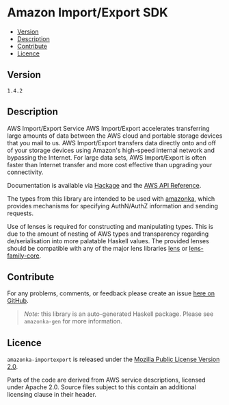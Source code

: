 # Amazon Import/Export SDK

* [Version](#version)
* [Description](#description)
* [Contribute](#contribute)
* [Licence](#licence)


## Version

`1.4.2`


## Description

AWS Import\/Export Service AWS Import\/Export accelerates transferring
large amounts of data between the AWS cloud and portable storage devices
that you mail to us. AWS Import\/Export transfers data directly onto and
off of your storage devices using Amazon\'s high-speed internal network
and bypassing the Internet. For large data sets, AWS Import\/Export is
often faster than Internet transfer and more cost effective than
upgrading your connectivity.

Documentation is available via [Hackage](http://hackage.haskell.org/package/amazonka-importexport)
and the [AWS API Reference](https://aws.amazon.com/documentation/).

The types from this library are intended to be used with [amazonka](http://hackage.haskell.org/package/amazonka),
which provides mechanisms for specifying AuthN/AuthZ information and sending requests.

Use of lenses is required for constructing and manipulating types.
This is due to the amount of nesting of AWS types and transparency regarding
de/serialisation into more palatable Haskell values.
The provided lenses should be compatible with any of the major lens libraries
[lens](http://hackage.haskell.org/package/lens) or [lens-family-core](http://hackage.haskell.org/package/lens-family-core).

## Contribute

For any problems, comments, or feedback please create an issue [here on GitHub](https://github.com/brendanhay/amazonka/issues).

> _Note:_ this library is an auto-generated Haskell package. Please see `amazonka-gen` for more information.


## Licence

`amazonka-importexport` is released under the [Mozilla Public License Version 2.0](http://www.mozilla.org/MPL/).

Parts of the code are derived from AWS service descriptions, licensed under Apache 2.0.
Source files subject to this contain an additional licensing clause in their header.
